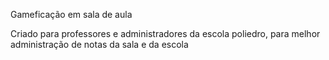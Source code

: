 Gameficação em sala de aula

Criado para professores e administradores da escola poliedro, para melhor administração de notas da sala e da escola
